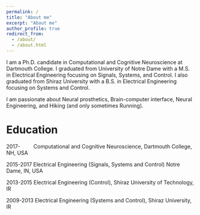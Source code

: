 ```yaml
---
permalink: /
title: "About me"
excerpt: "About me"
author_profile: true
redirect_from: 
  - /about/
  - /about.html
---
```


I am a Ph.D. candidate in Computational and Cognitive Neuroscience at Dartmouth College. I graduated from University of Notre Dame with a M.S. in Electrical Engineering focusing on Signals, Systems, and Control. I also graduated from Shiraz University with a B.S. in Electrical Engineering focusing on Systems and Control.  

I am passionate about Neural prosthetics, Brain-computer interface, Neural Engineering, and Hiking (and only sometimes Running).  

Education
======
2017-&nbsp; &nbsp; &nbsp; &nbsp; &nbsp;Computational and Cognitive Neuroscience, Dartmouth College, NH, USA

2015-2017  Electrical Engineering (Signals, Systems and Control) Notre Dame, IN, USA

2013-2015  Electrical Engineering (Control), Shiraz University of Technology, IR

2009-2013  Electrical Engineering (Systems and Control), Shiraz University, IR